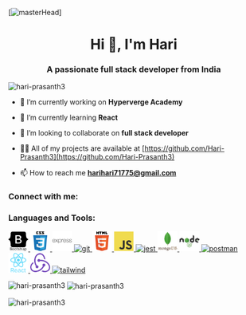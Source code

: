 [![masterHead](https://i.pinimg.com/564x/a4/cb/12/a4cb126984639e5843b83c2324dca9e5.jpg)]
<h1 align="center">Hi 👋, I'm Hari</h1>
<h3 align="center">A passionate full stack developer from India</h3>
<!-- <img align="right" alt-"coding" width="400" src="[https://media4.giphy.com/media/v1.Y2lkPTc5MGI3NjExYWgyYjI2cDltaXY1a2h0dzlxb2dmc3ByYjJvN3JmNDcxdzAwZTVrMCZlcD12MV9pbnRlcm5hbF9naWZfYnlfaWQmY3Q9Zw/qgQUggAC3Pfv687qPC/giphy.gif](https://i.pinimg.com/originals/81/17/8b/81178b47a8598f0c81c4799f2cdd4057.gif)"> -->

<p align="left"> <img src="https://komarev.com/ghpvc/?username=hari-prasanth3&label=Profile%20views&color=0e75b6&style=flat" alt="hari-prasanth3" /> </p>

- 🔭 I’m currently working on **Hyperverge Academy**

- 🌱 I’m currently learning **React**

- 👯 I’m looking to collaborate on **full stack developer**

- 👨‍💻 All of my projects are available at [https://github.com/Hari-Prasanth3](https://github.com/Hari-Prasanth3)

- 📫 How to reach me **harihari71775@gmail.com**

<h3 align="left">Connect with me:</h3>
<p align="left">
</p>

<h3 align="left">Languages and Tools:</h3>
<p align="left"> <a href="https://getbootstrap.com" target="_blank" rel="noreferrer"> <img src="https://raw.githubusercontent.com/devicons/devicon/master/icons/bootstrap/bootstrap-plain-wordmark.svg" alt="bootstrap" width="40" height="40"/> </a> <a href="https://www.w3schools.com/css/" target="_blank" rel="noreferrer"> <img src="https://raw.githubusercontent.com/devicons/devicon/master/icons/css3/css3-original-wordmark.svg" alt="css3" width="40" height="40"/> </a> <a href="https://expressjs.com" target="_blank" rel="noreferrer"> <img src="https://raw.githubusercontent.com/devicons/devicon/master/icons/express/express-original-wordmark.svg" alt="express" width="40" height="40"/> </a> <a href="https://git-scm.com/" target="_blank" rel="noreferrer"> <img src="https://www.vectorlogo.zone/logos/git-scm/git-scm-icon.svg" alt="git" width="40" height="40"/> </a> <a href="https://www.w3.org/html/" target="_blank" rel="noreferrer"> <img src="https://raw.githubusercontent.com/devicons/devicon/master/icons/html5/html5-original-wordmark.svg" alt="html5" width="40" height="40"/> </a> <a href="https://developer.mozilla.org/en-US/docs/Web/JavaScript" target="_blank" rel="noreferrer"> <img src="https://raw.githubusercontent.com/devicons/devicon/master/icons/javascript/javascript-original.svg" alt="javascript" width="40" height="40"/> </a> <a href="https://jestjs.io" target="_blank" rel="noreferrer"> <img src="https://www.vectorlogo.zone/logos/jestjsio/jestjsio-icon.svg" alt="jest" width="40" height="40"/> </a> <a href="https://www.mongodb.com/" target="_blank" rel="noreferrer"> <img src="https://raw.githubusercontent.com/devicons/devicon/master/icons/mongodb/mongodb-original-wordmark.svg" alt="mongodb" width="40" height="40"/> </a> <a href="https://nodejs.org" target="_blank" rel="noreferrer"> <img src="https://raw.githubusercontent.com/devicons/devicon/master/icons/nodejs/nodejs-original-wordmark.svg" alt="nodejs" width="40" height="40"/> </a> <a href="https://postman.com" target="_blank" rel="noreferrer"> <img src="https://www.vectorlogo.zone/logos/getpostman/getpostman-icon.svg" alt="postman" width="40" height="40"/> </a> <a href="https://reactjs.org/" target="_blank" rel="noreferrer"> <img src="https://raw.githubusercontent.com/devicons/devicon/master/icons/react/react-original-wordmark.svg" alt="react" width="40" height="40"/> </a> <a href="https://redux.js.org" target="_blank" rel="noreferrer"> <img src="https://raw.githubusercontent.com/devicons/devicon/master/icons/redux/redux-original.svg" alt="redux" width="40" height="40"/> </a> <a href="https://tailwindcss.com/" target="_blank" rel="noreferrer"> <img src="https://www.vectorlogo.zone/logos/tailwindcss/tailwindcss-icon.svg" alt="tailwind" width="40" height="40"/> </a> </p>

<p><img align="left" src="https://github-readme-stats.vercel.app/api/top-langs?username=hari-prasanth3&show_icons=true&locale=en&layout=compact" alt="hari-prasanth3" /></p>

<p>&nbsp;<img align="center" src="https://github-readme-stats.vercel.app/api?username=hari-prasanth3&show_icons=true&locale=en" alt="hari-prasanth3" /></p>

<p><img align="center" src="https://github-readme-streak-stats.herokuapp.com/?user=hari-prasanth3&" alt="hari-prasanth3" /></p>
